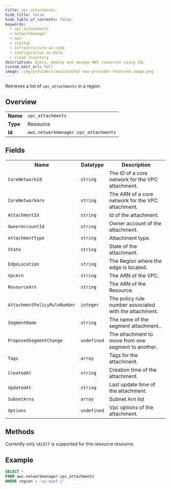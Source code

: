 ```yaml
---
title: vpc_attachments
hide_title: false
hide_table_of_contents: false
keywords:
  - vpc_attachments
  - networkmanager
  - aws
  - stackql
  - infrastructure-as-code
  - configuration-as-data
  - cloud inventory
description: Query, deploy and manage AWS resources using SQL
custom_edit_url: null
image: /img/providers/aws/stackql-aws-provider-featured-image.png
---
```

Retrieves a list of <code>vpc_attachments</code> in a region

## Overview
<table><tbody>
<tr><td><b>Name</b></td><td><code>vpc_attachments</code></td></tr>
<tr><td><b>Type</b></td><td>Resource</td></tr>
<tr><td><b>Id</b></td><td><code>aws.networkmanager.vpc_attachments</code></td></tr>
</tbody></table>

## Fields
<table><tbody>
<tr><th>Name</th><th>Datatype</th><th>Description</th></tr>
<tr><td><code>CoreNetworkId</code></td><td><code>string</code></td><td>The ID of a core network for the VPC attachment.</td></tr><tr><td><code>CoreNetworkArn</code></td><td><code>string</code></td><td>The ARN of a core network for the VPC attachment.</td></tr><tr><td><code>AttachmentId</code></td><td><code>string</code></td><td>Id of the attachment.</td></tr><tr><td><code>OwnerAccountId</code></td><td><code>string</code></td><td>Owner account of the attachment.</td></tr><tr><td><code>AttachmentType</code></td><td><code>string</code></td><td>Attachment type.</td></tr><tr><td><code>State</code></td><td><code>string</code></td><td>State of the attachment.</td></tr><tr><td><code>EdgeLocation</code></td><td><code>string</code></td><td>The Region where the edge is located.</td></tr><tr><td><code>VpcArn</code></td><td><code>string</code></td><td>The ARN of the VPC.</td></tr><tr><td><code>ResourceArn</code></td><td><code>string</code></td><td>The ARN of the Resource.</td></tr><tr><td><code>AttachmentPolicyRuleNumber</code></td><td><code>integer</code></td><td>The policy rule number associated with the attachment.</td></tr><tr><td><code>SegmentName</code></td><td><code>string</code></td><td>The name of the segment attachment..</td></tr><tr><td><code>ProposedSegmentChange</code></td><td><code>undefined</code></td><td>The attachment to move from one segment to another.</td></tr><tr><td><code>Tags</code></td><td><code>array</code></td><td>Tags for the attachment.</td></tr><tr><td><code>CreatedAt</code></td><td><code>string</code></td><td>Creation time of the attachment.</td></tr><tr><td><code>UpdatedAt</code></td><td><code>string</code></td><td>Last update time of the attachment.</td></tr><tr><td><code>SubnetArns</code></td><td><code>array</code></td><td>Subnet Arn list</td></tr><tr><td><code>Options</code></td><td><code>undefined</code></td><td>Vpc options of the attachment.</td></tr>
</tbody></table>

## Methods
Currently only <code>SELECT</code> is supported for this resource resource.

## Example
```sql
SELECT * 
FROM aws.networkmanager.vpc_attachments
WHERE region = 'us-east-1'
```
